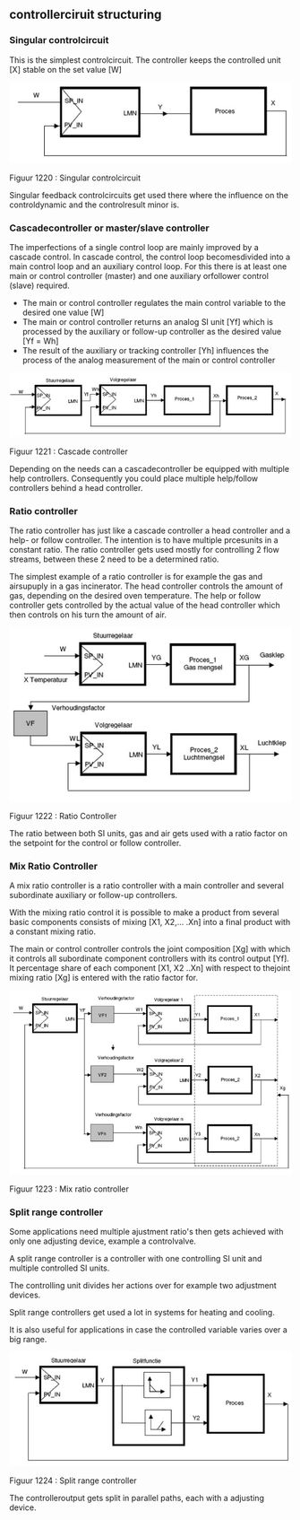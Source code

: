 ## controllerciruit structuring

### Singular controlcircuit

This is the simplest controlcircuit. The controller keeps the controlled unit [X] stable on the set value [W]

![Single Circuit Example](../Ad05/Images/SingleCircuitjpg.jpg)

Figuur 1220 : Singular controlcircuit

Singular feedback controlcircuits get used there where the influence on the controldynamic and the controlresult minor is.


### Cascadecontroller or master/slave controller

The imperfections of a single control loop are mainly improved by a cascade control. In cascade control, the control loop becomesdivided into a main control loop and an auxiliary control loop.
For this there is at least one main or control controller (master) and one auxiliary orfollower control (slave) required.
- The main or control controller regulates the main control variable to the desired one  value [W]
- The main or control controller returns an analog SI unit [Yf]  which is processed by the auxiliary or follow-up controller as the desired value  [Yf = Wh]
- The result of the auxiliary or tracking controller [Yh] influences the process of the  analog measurement of the main or control controller

![Cascade Example](../Ad05/Images/Cascade.jpg)

Figuur 1221 : Cascade controller

Depending on the needs can a cascadecontroller be equipped with multiple help controllers. Consequently you could place multiple help/follow controllers behind a head controller.


### Ratio controller

The ratio controller has just like a cascade controller a head controller and a help- or follow controller. The intention is to have multiple prcesunits in a constant ratio. The ratio controller gets used mostly for controlling 2 flow streams, between these 2 need to be a determined ratio.

The simplest example of a ratio controller is for example the gas and airsupuply in a gas incinerator. The head controller controls the amount of gas, depending on the desired oven temperature. The help or follow controller gets controlled by the actual value of the head controller which then controls on his turn the amount of air.


![Ratio Example](../Ad05/Images/Ratio.jpg)

Figuur 1222 : Ratio Controller

The ratio between both SI units, gas and air gets used with a ratio factor on the setpoint for the control or follow controller.


### Mix Ratio Controller

A mix ratio controller is a ratio controller with a main controller and several subordinate auxiliary or follow-up controllers.

With the mixing ratio control it is possible to make a product from several basic components consists of mixing [X1, X2,… .Xn] into a final product with a constant mixing ratio.

The main or control controller controls the joint composition [Xg] with which it controls all subordinate component controllers with its control output [Yf]. It percentage share of each component [X1, X2 ..Xn] with respect to thejoint mixing ratio [Xg] is entered with the ratio factor for.

![MixRatio Example](../Ad05/Images/MixRatio.jpg)

Figuur 1223 : Mix ratio controller

### Split range controller

Some applications need multiple ajustment ratio's then gets achieved with only one adjusting device, example a controlvalve.

A split range controller is a controller with one controlling SI unit and multiple controlled SI units.

The controlling unit divides her actions over for example two adjustment devices.

Split range controllers get used a lot in systems for heating and cooling.

It is also useful for applications  in case the controlled variable varies over a big range.

![Split Range Example](../Ad05/Images/SplitRange.jpg)

Figuur 1224 : Split range controller

The controlleroutput gets split in parallel paths, each with a adjusting device.
